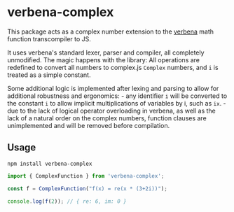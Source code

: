 # verbena-complex

This package acts as a complex number extension to the [verbena](https://github.com/p2js/verbena) math function transcompiler to JS.

It uses verbena's standard lexer, parser and compiler, all completely unmodified. The magic happens with the library: All operations are redefined to convert all numbers to complex.js `Complex` numbers, and `i` is treated as a simple constant.

Some additional logic is implemented after lexing and parsing to allow for additional robustness and ergonomics:
    - any identifier `i` will be converted to the constant `i` to allow implicit multiplications of variables by i, such as `ix`.
    - due to the lack of logical operator overloading in verbena, as well as the lack of a natural order on the complex numbers, function clauses are unimplemented and will be removed before compilation.

## Usage

```
npm install verbena-complex
```

```js
import { ComplexFunction } from 'verbena-complex';

const f = ComplexFunction("f(x) = re(x * (3+2i))");

console.log(f(2)); // { re: 6, im: 0 }
```